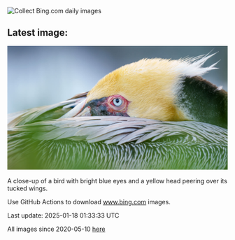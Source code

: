 ![Collect Bing.com daily images](https://github.com/counter2015/bing-daily-images/workflows/Collect%20Bing.com%20daily%20images/badge.svg)
## Latest image:
![](images/PelicanPortrait.jpg)

A close-up of a bird with bright blue eyes and a yellow head peering over its tucked wings.

Use GitHub Actions to download www.bing.com images.

Last update: 2025-01-18 01:33:33 UTC

All images since 2020-05-10 [here](https://github.com/counter2015/bing-daily-images/tree/master/images)
